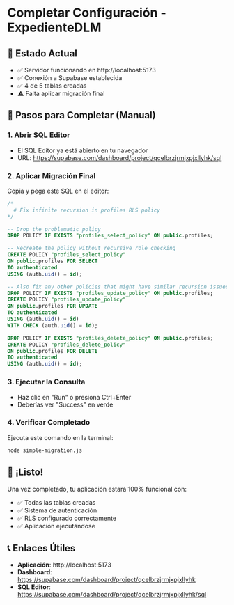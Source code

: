 # Completar Configuración - ExpedienteDLM

## 🎯 **Estado Actual**
- ✅ Servidor funcionando en http://localhost:5173
- ✅ Conexión a Supabase establecida
- ✅ 4 de 5 tablas creadas
- ⚠️ Falta aplicar migración final

## 🔧 **Pasos para Completar (Manual)**

### 1. **Abrir SQL Editor**
- El SQL Editor ya está abierto en tu navegador
- URL: https://supabase.com/dashboard/project/qcelbrzjrmjxpjxllyhk/sql

### 2. **Aplicar Migración Final**
Copia y pega este SQL en el editor:

```sql
/*
  # Fix infinite recursion in profiles RLS policy
*/

-- Drop the problematic policy
DROP POLICY IF EXISTS "profiles_select_policy" ON public.profiles;

-- Recreate the policy without recursive role checking
CREATE POLICY "profiles_select_policy"
ON public.profiles FOR SELECT 
TO authenticated 
USING (auth.uid() = id);

-- Also fix any other policies that might have similar recursion issues
DROP POLICY IF EXISTS "profiles_update_policy" ON public.profiles;
CREATE POLICY "profiles_update_policy" 
ON public.profiles FOR UPDATE 
TO authenticated 
USING (auth.uid() = id) 
WITH CHECK (auth.uid() = id);

DROP POLICY IF EXISTS "profiles_delete_policy" ON public.profiles;
CREATE POLICY "profiles_delete_policy" 
ON public.profiles FOR DELETE 
TO authenticated 
USING (auth.uid() = id);
```

### 3. **Ejecutar la Consulta**
- Haz clic en "Run" o presiona Ctrl+Enter
- Deberías ver "Success" en verde

### 4. **Verificar Completado**
Ejecuta este comando en la terminal:
```bash
node simple-migration.js
```

## 🎉 **¡Listo!**

Una vez completado, tu aplicación estará 100% funcional con:
- ✅ Todas las tablas creadas
- ✅ Sistema de autenticación
- ✅ RLS configurado correctamente
- ✅ Aplicación ejecutándose

## 📞 **Enlaces Útiles**
- **Aplicación**: http://localhost:5173
- **Dashboard**: https://supabase.com/dashboard/project/qcelbrzjrmjxpjxllyhk
- **SQL Editor**: https://supabase.com/dashboard/project/qcelbrzjrmjxpjxllyhk/sql 